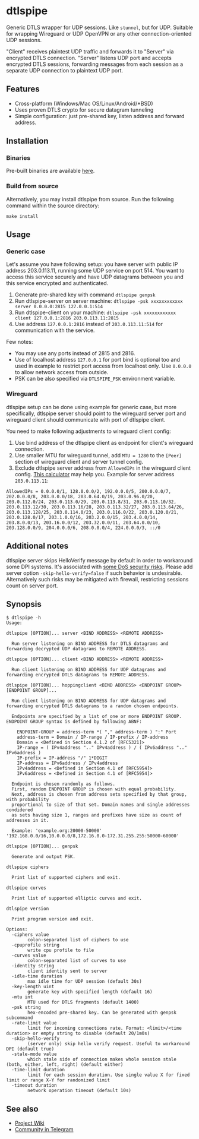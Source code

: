 # dtlspipe

Generic DTLS wrapper for UDP sessions. Like `stunnel`, but for UDP. Suitable for wrapping Wireguard or UDP OpenVPN or any other connection-oriented UDP sessions.

"Client" receives plaintest UDP traffic and forwards it to "Server" via encrypted DTLS connection. "Server" listens UDP port and accepts encrypted DTLS sessions, forwarding messages from each session as a separate UDP connection to plaintext UDP port.

## Features

* Cross-platform (Windows/Mac OS/Linux/Android/\*BSD)
* Uses proven DTLS crypto for secure datagram tunneling
* Simple configuration: just pre-shared key, listen address and forward address.

## Installation

### Binaries

Pre-built binaries are available [here](https://github.com/Snawoot/dtlspipe/releases/latest).

### Build from source

Alternatively, you may install dtlspipe from source. Run the following command within the source directory:

```
make install
```

## Usage

### Generic case

Let's assume you have following setup: you have server with public IP address 203.0.113.11, running some UDP service on port 514. You want to access this service securely and have UDP datagrams between you and this service encrypted and authenticated.

1. Generate pre-shared key with command `dtlspipe genpsk`
2. Run dtlspipe-server on server machine: `dtlspipe -psk xxxxxxxxxxxx server 0.0.0.0:2815 127.0.0.1:514`
3. Run dtlspipe-client on your machine: `dtlspipe -psk xxxxxxxxxxxx client 127.0.0.1:2816 203.0.113.11:2815`
4. Use address `127.0.0.1:2816` instead of `203.0.113.11:514` for communication with the service.

Few notes:

* You may use any ports instead of 2815 and 2816.
* Use of localhost address `127.0.0.1` for port bind is optional too and used in example to restrict port access from localhost only. Use `0.0.0.0` to allow network access from outside.
* PSK can be also specified via `DTLSPIPE_PSK` environment variable.

### Wireguard

dtlspipe setup can be done using example for generic case, but more specifically, dtlspipe server should point to the wireguard server port and wireguard client should communicate with port of dtlspipe client.

You need to make following adjustments to wireguard client config:

1. Use bind address of the dtlspipe client as endpoint for client's wireguard connection.
2. Use smaller MTU for wireguard tunnel, add `MTU = 1280` to the `[Peer]` section of wireguard client and server tunnel config.
3. Exclude dtlspipe server address from `AllowedIPs` in the wireguard client config. [This calculator](https://www.procustodibus.com/blog/2021/03/wireguard-allowedips-calculator/) may help you. Example for server address `203.0.113.11`:

```
AllowedIPs = 0.0.0.0/1, 128.0.0.0/2, 192.0.0.0/5, 200.0.0.0/7, 202.0.0.0/8, 203.0.0.0/18, 203.0.64.0/19, 203.0.96.0/20, 203.0.112.0/24, 203.0.113.0/29, 203.0.113.8/31, 203.0.113.10/32, 203.0.113.12/30, 203.0.113.16/28, 203.0.113.32/27, 203.0.113.64/26, 203.0.113.128/25, 203.0.114.0/23, 203.0.116.0/22, 203.0.120.0/21, 203.0.128.0/17, 203.1.0.0/16, 203.2.0.0/15, 203.4.0.0/14, 203.8.0.0/13, 203.16.0.0/12, 203.32.0.0/11, 203.64.0.0/10, 203.128.0.0/9, 204.0.0.0/6, 208.0.0.0/4, 224.0.0.0/3, ::/0
```

## Additional notes

dtlspipe server skips HelloVerify message by default in order to workaround some DPI systems. It's associated with [some DoS security risks](https://datatracker.ietf.org/doc/html/rfc6347#section-4.2.1). Please add server option `-skip-hello-verify=false` if such behavior is undesirable. Alternatively such risks may be mitigated with firewall, restricting sessions count on server port.

## Synopsis

```
$ dtlspipe -h
Usage:

dtlspipe [OPTION]... server <BIND ADDRESS> <REMOTE ADDRESS>

  Run server listening on BIND ADDRESS for DTLS datagrams and forwarding decrypted UDP datagrams to REMOTE ADDRESS.

dtlspipe [OPTION]... client <BIND ADDRESS> <REMOTE ADDRESS>

  Run client listening on BIND ADDRESS for UDP datagrams and forwarding encrypted DTLS datagrams to REMOTE ADDRESS.

dtlspipe [OPTION]... hoppingclient <BIND ADDRESS> <ENDPOINT GROUP> [ENDPOINT GROUP]...

  Run client listening on BIND ADDRESS for UDP datagrams and forwarding encrypted DTLS datagrams to a random chosen endpoints.

  Endpoints are specified by a list of one or more ENDPOINT GROUP. ENDPOINT GROUP syntax is defined by following ABNF:

    ENDPOINT-GROUP = address-term *( "," address-term ) ":" Port
    address-term = Domain / IP-range / IP-prefix / IP-address
    Domain = <Defined in Section 4.1.2 of [RFC5321]>
    IP-range = ( IPv4address ".." IPv4address ) / ( IPv6address ".." IPv6address )
    IP-prefix = IP-address "/" 1*DIGIT
    IP-address = IPv6address / IPv4address
    IPv4address = <Defined in Section 4.1 of [RFC5954]>
    IPv6address = <Defined in Section 4.1 of [RFC5954]>

  Endpoint is chosen randomly as follows.
  First, random ENDPOINT GROUP is chosen with equal probability.
  Next, address is chosen from address sets specified by that group, with probability
  proportional to size of that set. Domain names and single addresses condidered 
  as sets having size 1, ranges and prefixes have size as count of addresses in it.

  Example: 'example.org:20000-50000' '192.168.0.0/16,10.0.0.0/8,172.16.0.0-172.31.255.255:50000-60000'

dtlspipe [OPTION]... genpsk

  Generate and output PSK.

dtlspipe ciphers

  Print list of supported ciphers and exit.

dtlspipe curves

  Print list of supported elliptic curves and exit.

dtlspipe version

  Print program version and exit.

Options:
  -ciphers value
    	colon-separated list of ciphers to use
  -cpuprofile string
    	write cpu profile to file
  -curves value
    	colon-separated list of curves to use
  -identity string
    	client identity sent to server
  -idle-time duration
    	max idle time for UDP session (default 30s)
  -key-length uint
    	generate key with specified length (default 16)
  -mtu int
    	MTU used for DTLS fragments (default 1400)
  -psk string
    	hex-encoded pre-shared key. Can be generated with genpsk subcommand
  -rate-limit value
    	limit for incoming connections rate. Format: <limit>/<time duration> or empty string to disable (default 20/1m0s)
  -skip-hello-verify
    	(server only) skip hello verify request. Useful to workaround DPI (default true)
  -stale-mode value
    	which stale side of connection makes whole session stale (both, either, left, right) (default either)
  -time-limit duration
    	limit for each session duration. Use single value X for fixed limit or range X-Y for randomized limit
  -timeout duration
    	network operation timeout (default 10s)
```

## See also

* [Project Wiki](https://github.com/Snawoot/dtlspipe/wiki)
* [Community in Telegram](https://t.me/dtlspipe)
